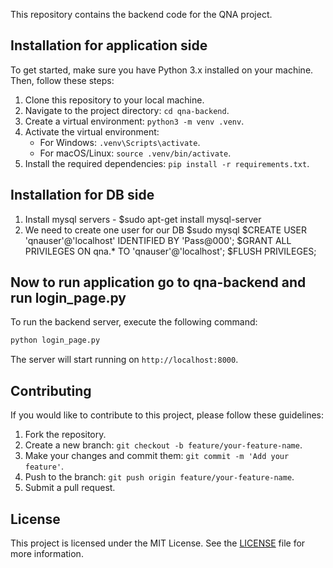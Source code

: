 This repository contains the backend code for the QNA project.

## Installation for application side
To get started, make sure you have Python 3.x installed on your machine. Then, follow these steps:

1. Clone this repository to your local machine.
2. Navigate to the project directory: `cd qna-backend`.
3. Create a virtual environment: `python3 -m venv .venv`.
4. Activate the virtual environment:
    - For Windows: `.venv\Scripts\activate`.
    - For macOS/Linux: `source .venv/bin/activate`.
5. Install the required dependencies: `pip install -r requirements.txt`.

## Installation for DB side
1. Install mysql servers - $sudo apt-get install mysql-server
2. We need to create one user for our DB
    $sudo mysql
    $CREATE USER 'qnauser'@'localhost' IDENTIFIED BY 'Pass@000';
    $GRANT ALL PRIVILEGES ON qna.* TO 'qnauser'@'localhost';
    $FLUSH PRIVILEGES;


## Now to run application go to qna-backend and run login_page.py
To run the backend server, execute the following command:

```bash
python login_page.py 
```

The server will start running on `http://localhost:8000`.

## Contributing
If you would like to contribute to this project, please follow these guidelines:

1. Fork the repository.
2. Create a new branch: `git checkout -b feature/your-feature-name`.
3. Make your changes and commit them: `git commit -m 'Add your feature'`.
4. Push to the branch: `git push origin feature/your-feature-name`.
5. Submit a pull request.

## License
This project is licensed under the MIT License. See the [LICENSE](LICENSE) file for more information.
